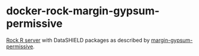 # docker-rock-margin-gypsum-permissive

[Rock R server](https://www.obiba.org/pages/products/rock/) with DataSHIELD packages as described by [margin-gypsum-permissive](https://datashield.org/help/standard-profiles-and-plaforms).
